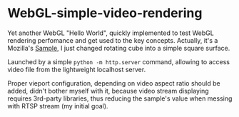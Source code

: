 # WebGL-simple-video-rendering

Yet another WebGL "Hello World", quickly implemented to test WebGL rendering perfomance and get used to the key concepts.
Actually, it's a Mozilla's [Sample](https://developer.mozilla.org/en-US/docs/Web/API/WebGL_API/Tutorial/Animating_textures_in_WebGL), 
I just changed rotating cube into a simple square surface. 

Launched by a simple `python -m http.server` command, allowing to access video file from the lightweight localhost server.

Proper vieport configuration, depending on video aspect ratio should be added, didn't bother myself with it, because video stream displaying 
requires 3rd-party libraries, thus reducing the sample's value when messing with RTSP stream (my initial goal).
